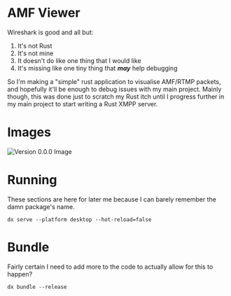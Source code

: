 # AMF Viewer

Wireshark is good and all but:

1) It's not Rust
2) It's not mine
3) It doesn't do like one thing that I would like
4) It's missing like one tiny thing that ***may*** help debugging

So I'm making a "simple" rust application to visualise AMF/RTMP packets, and hopefully it'll be
enough to debug issues with my main project. Mainly though, this was done just to scratch my
Rust itch until I progress further in my main project to start writing a Rust XMPP server.

# Images

![Version 0.0.0 Image]()

# Running

These sections are here for later me because I can barely remember the damn package's name.

`dx serve --platform desktop --hot-reload=false`

# Bundle

Fairly certain I need to add more to the code to actually allow for this to happen?

`dx bundle --release`